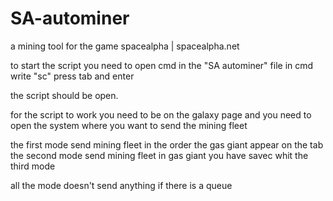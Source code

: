 # SA-autominer
a mining tool for the game spacealpha | spacealpha.net

to start the script you need to open cmd in the "SA autominer" file
in cmd write "sc" press tab and enter

the script should be open.

for the script to work you need to be on the galaxy page
and you need to open the system where you want to send the mining fleet 

the first mode send mining fleet in the order the gas giant appear on the tab
the second mode send mining fleet in gas giant you have savec whit the third mode

all the mode doesn't send anything if there is a queue
